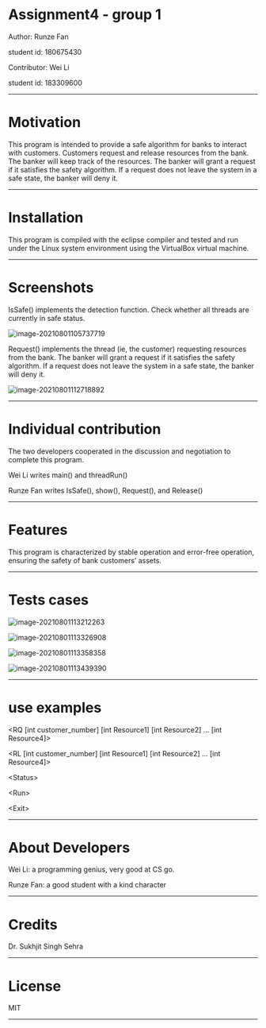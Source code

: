 # Assignment4 - group 1

Author: Runze Fan

student id: 180675430

Contributor: Wei Li

student id: 183309600

---

# Motivation

This program is intended to provide a safe algorithm for banks to interact with customers. Customers request and release resources from the bank. The banker will keep track of the resources. The banker will grant a request if it satisfies the safety algorithm. If a request does not leave the system in a safe state, the banker will deny it.

---

# Installation

This program is compiled with the eclipse compiler and tested and run under the Linux system environment using the VirtualBox virtual machine.

---

# Screenshots

IsSafe() implements the detection function. Check whether all threads are currently in safe status.

![image-20210801105737719](https://user-images.githubusercontent.com/88213120/127758657-43595bca-04db-4dc0-a808-9c5d9aca3840.png)

Request() implements the thread (ie, the customer) requesting resources from the bank. The banker will grant a request if it satisfies the safety algorithm. If a request does not leave the system in a safe state, the banker will deny it.

![image-20210801112718892](https://user-images.githubusercontent.com/88213120/127758675-31fccbe6-fe55-44df-9b0f-fb08b66caf2e.png)

---

# Individual contribution

The two developers cooperated in the discussion and negotiation to complete this program. 

Wei Li writes main() and threadRun()

Runze Fan writes IsSafe(), show(), Request(), and Release()

---

# Features

This program is characterized by stable operation and error-free operation, ensuring the safety of bank customers’ assets.

---

# Tests cases

![image-20210801113212263](https://user-images.githubusercontent.com/88213120/127758681-3b1cfa17-85c7-4884-bf3e-8a66fc372478.png)

![image-20210801113326908](https://user-images.githubusercontent.com/88213120/127758683-59cb3b3e-fde3-4962-bd68-1b39d68fff4b.png)

![image-20210801113358358](https://user-images.githubusercontent.com/88213120/127758687-8d39f327-95ee-4331-81f1-af2ef9153540.png)

![image-20210801113439390](https://user-images.githubusercontent.com/88213120/127758693-84270c9c-e00f-49bd-94f1-ad91bf8ca13a.png)

---

# use examples

<RQ  [int customer_number]  [int Resource1]  [int Resource2]  ...  [int Resource4]>

<RL [int  customer_number]  [int Resource1]  [int Resource2]  ...  [int Resource4]>

<Status\>

<Run\>

<Exit\>

---

# About Developers

Wei Li: a programming genius, very good at CS go.

Runze Fan: a good student with a kind character

---

# Credits

Dr. Sukhjit Singh Sehra

---

# License

MIT

---
